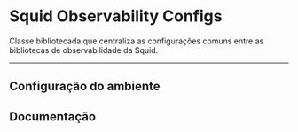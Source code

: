 # Squid Observability Configs

Classe bibliotecada que centraliza as configurações comuns entre as bibliotecas de observabilidade da Squid.

---

## Configuração do ambiente

## Documentação